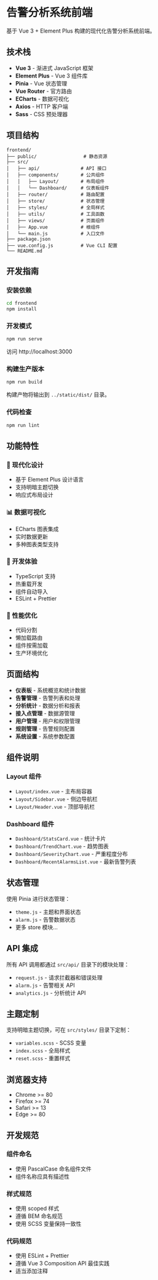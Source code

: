 # 告警分析系统前端

基于 Vue 3 + Element Plus 构建的现代化告警分析系统前端。

## 技术栈

- **Vue 3** - 渐进式 JavaScript 框架
- **Element Plus** - Vue 3 组件库
- **Pinia** - Vue 状态管理
- **Vue Router** - 官方路由
- **ECharts** - 数据可视化
- **Axios** - HTTP 客户端
- **Sass** - CSS 预处理器

## 项目结构

```
frontend/
├── public/                 # 静态资源
├── src/
│   ├── api/               # API 接口
│   ├── components/        # 公共组件
│   │   ├── Layout/        # 布局组件
│   │   └── Dashboard/     # 仪表板组件
│   ├── router/            # 路由配置
│   ├── store/             # 状态管理
│   ├── styles/            # 全局样式
│   ├── utils/             # 工具函数
│   ├── views/             # 页面组件
│   ├── App.vue            # 根组件
│   └── main.js            # 入口文件
├── package.json
├── vue.config.js          # Vue CLI 配置
└── README.md
```

## 开发指南

### 安装依赖

```bash
cd frontend
npm install
```

### 开发模式

```bash
npm run serve
```

访问 http://localhost:3000

### 构建生产版本

```bash
npm run build
```

构建产物将输出到 `../static/dist/` 目录。

### 代码检查

```bash
npm run lint
```

## 功能特性

### 🎨 现代化设计
- 基于 Element Plus 设计语言
- 支持明暗主题切换
- 响应式布局设计

### 📊 数据可视化
- ECharts 图表集成
- 实时数据更新
- 多种图表类型支持

### 🔧 开发体验
- TypeScript 支持
- 热重载开发
- 组件自动导入
- ESLint + Prettier

### 🚀 性能优化
- 代码分割
- 懒加载路由
- 组件按需加载
- 生产环境优化

## 页面结构

- **仪表板** - 系统概览和统计数据
- **告警管理** - 告警列表和处理
- **分析统计** - 数据分析和报表
- **接入点管理** - 数据源管理
- **用户管理** - 用户和权限管理
- **规则管理** - 告警规则配置
- **系统设置** - 系统参数配置

## 组件说明

### Layout 组件
- `Layout/index.vue` - 主布局容器
- `Layout/Sidebar.vue` - 侧边导航栏
- `Layout/Header.vue` - 顶部导航栏

### Dashboard 组件
- `Dashboard/StatsCard.vue` - 统计卡片
- `Dashboard/TrendChart.vue` - 趋势图表
- `Dashboard/SeverityChart.vue` - 严重程度分布
- `Dashboard/RecentAlarmsList.vue` - 最新告警列表

## 状态管理

使用 Pinia 进行状态管理：

- `theme.js` - 主题和界面状态
- `alarm.js` - 告警数据状态
- 更多 store 模块...

## API 集成

所有 API 调用都通过 `src/api/` 目录下的模块处理：

- `request.js` - 请求拦截器和错误处理
- `alarm.js` - 告警相关 API
- `analytics.js` - 分析统计 API

## 主题定制

支持明暗主题切换，可在 `src/styles/` 目录下定制：

- `variables.scss` - SCSS 变量
- `index.scss` - 全局样式
- `reset.scss` - 重置样式

## 浏览器支持

- Chrome >= 80
- Firefox >= 74
- Safari >= 13
- Edge >= 80

## 开发规范

### 组件命名
- 使用 PascalCase 命名组件文件
- 组件名称应具有描述性

### 样式规范
- 使用 scoped 样式
- 遵循 BEM 命名规范
- 使用 SCSS 变量保持一致性

### 代码规范
- 使用 ESLint + Prettier
- 遵循 Vue 3 Composition API 最佳实践
- 适当添加注释